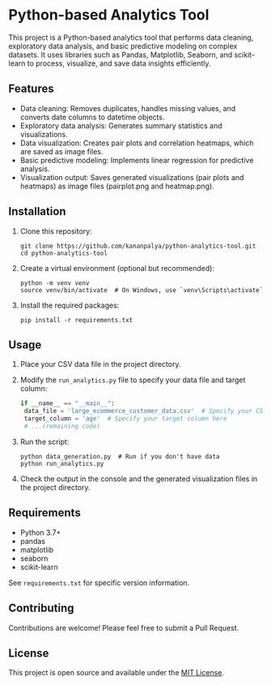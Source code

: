# Python-based Analytics Tool

This project is a Python-based analytics tool that performs data cleaning, exploratory data analysis, and basic predictive modeling on complex datasets. It uses libraries such as Pandas, Matplotlib, Seaborn, and scikit-learn to process, visualize, and save data insights efficiently.

## Features

- Data cleaning: Removes duplicates, handles missing values, and converts date columns to datetime objects.
- Exploratory data analysis: Generates summary statistics and visualizations.
- Data visualization: Creates pair plots and correlation heatmaps, which are saved as image files.
- Basic predictive modeling: Implements linear regression for predictive analysis.
- Visualization output: Saves generated visualizations (pair plots and heatmaps) as image files (pairplot.png and heatmap.png).

## Installation

1. Clone this repository:
   ```
   git clone https://github.com/kananpalya/python-analytics-tool.git
   cd python-analytics-tool
   ```

2. Create a virtual environment (optional but recommended):
   ```
   python -m venv venv
   source venv/bin/activate  # On Windows, use `venv\Scripts\activate`
   ```

3. Install the required packages:
   ```
   pip install -r requirements.txt
   ```

## Usage

1. Place your CSV data file in the project directory.

2. Modify the `run_analytics.py` file to specify your data file and target column:
   ```python
   if __name__ == "__main__":
    data_file = 'large_ecommerce_customer_data.csv'  # Specify your CSV file here
    target_column = 'age'  # Specify your target column here
    # ...(remaining code)
   ```

3. Run the script:
   ```
   python data_generation.py  # Run if you don't have data
   python run_analytics.py

   ```

4. Check the output in the console and the generated visualization files in the project directory.

## Requirements

- Python 3.7+
- pandas
- matplotlib
- seaborn
- scikit-learn

See `requirements.txt` for specific version information.

## Contributing

Contributions are welcome! Please feel free to submit a Pull Request.

## License

This project is open source and available under the [MIT License](LICENSE).